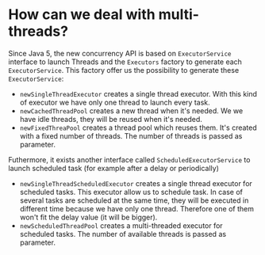 # How can we deal with multi-threads?
Since Java 5, the new concurrency API is based on `ExecutorService` interface to launch Threads and the `Executors` factory to generate each `ExecutorService`.
This factory offer us the possibility to generate these `ExecutorService`:
* `newSingleThreadExecutor` creates a single thread executor. With this kind of executor we have only one thread to launch every task.
* `newCachedThreadPool` creates a new thread when it's needed. We we have idle threads, they will be reused when it's needed.
* `newFixedThreaPool` creates a thread pool which reuses them. It's created with a fixed number of threads. The number of threads is passed as parameter.

Futhermore, it exists another interface called `ScheduledExecutorService` to launch scheduled task (for example after a delay or periodically)
* `newSingleThreadScheduledExecutor` creates a single thread executor for scheduled tasks. This executor allow us to schedule task. In case of several tasks are scheduled at the same time, they will be executed in different time because we have only one thread. Therefore one of them won't fit the delay value (it will be bigger).
* `newScheduledThreadPool` creates a multi-threaded executor for scheduled tasks. The number of available threads is passed as parameter. 
